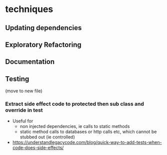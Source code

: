 # techniques

## Updating dependencies

## Exploratory Refactoring

## Documentation

## Testing

(move to new file)

### Extract side effect code to protected then sub class and override in test


- Useful for
  - non injected dependencies, ie calls to static methods
  - static method calls to databases or http calls etc, which cannot be stubbed out (ie controlled)
- https://understandlegacycode.com/blog/quick-way-to-add-tests-when-code-does-side-effects/
